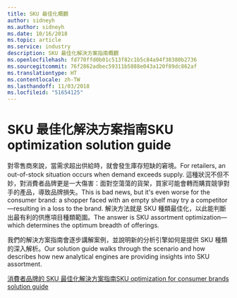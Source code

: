 ```yaml
---
title: SKU 最佳化概觀
author: sidneyh
ms.author: sidneyh
ms.date: 10/16/2018
ms.topic: article
ms.service: industry
description: SKU 最佳化解決方案指南概觀
ms.openlocfilehash: fd770ffd0b01c513f82c1b5c84a94f38380b2736
ms.sourcegitcommit: 76f2862adbec59311b5888e043a120f89dc862af
ms.translationtype: HT
ms.contentlocale: zh-TW
ms.lasthandoff: 11/03/2018
ms.locfileid: "51654125"
---
```

# <a name="sku-optimization-solution-guide"></a><span data-ttu-id="b7cd4-103">SKU 最佳化解決方案指南</span><span class="sxs-lookup"><span data-stu-id="b7cd4-103">SKU optimization solution guide</span></span>

<span data-ttu-id="b7cd4-104">對零售商來說，當需求超出供給時，就會發生庫存短缺的窘境。</span><span class="sxs-lookup"><span data-stu-id="b7cd4-104">For retailers, an out-of-stock situation occurs when demand exceeds supply.</span></span> <span data-ttu-id="b7cd4-105">這種狀況不但不妙，對消費者品牌更是一大傷害：面對空蕩蕩的貨架，買家可能會轉而購買競爭對手的產品，導致品牌損失。</span><span class="sxs-lookup"><span data-stu-id="b7cd4-105">This is bad news, but it's even worse for the consumer brand: a shopper faced with an empty shelf may try a competitor—resulting in a loss to the brand.</span></span> <span data-ttu-id="b7cd4-106">解決方法就是 SKU 種類最佳化，以此能判斷出最有利的供應項目種類範圍。</span><span class="sxs-lookup"><span data-stu-id="b7cd4-106">The answer is SKU assortment optimization—which determines the optimum breadth of offerings.</span></span>  

<span data-ttu-id="b7cd4-107">我們的解決方案指南會逐步講解案例，並說明新的分析引擎如何是提供 SKU 種類的深入解析。</span><span class="sxs-lookup"><span data-stu-id="b7cd4-107">Our solution guide walks through the scenario and how describes how new analytical engines are providing insights into SKU assortment.</span></span> 

[<span data-ttu-id="b7cd4-108">消費者品牌的 SKU 最佳化解決方案指南</span><span class="sxs-lookup"><span data-stu-id="b7cd4-108">SKU optimization for consumer brands solution guide </span></span>](/azure/industry/retail/sku-optimization-solution-guide)

